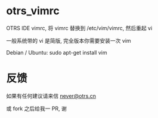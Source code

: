 # otrs_vimrc
OTRS IDE vimrc, 将 vimrc 替换到 /etc/vim/vimrc, 然后重起 vi

一般系统带的 vi 是简版, 完全版本你需要安装一次 vim

Debian / Ubuntu: sudo apt-get install vim


# 反馈
如果有任何建议请来信 never@otrs.cn

或 fork 之后给我一 PR, 谢
